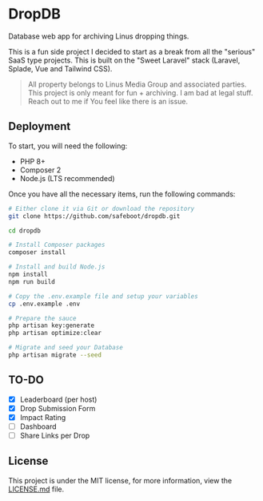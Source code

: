 # DropDB
Database web app for archiving Linus dropping things.

This is a fun side project I decided to start as a break from all the "serious" SaaS type projects. This is built on the "Sweet Laravel" stack (Laravel, Splade, Vue and Tailwind CSS).

> All property belongs to Linus Media Group and associated parties. This project is only meant for fun + archiving. I am bad at legal stuff. Reach out to me if You feel like there is an issue.

## Deployment
To start, you will need the following:
- PHP 8+
- Composer 2
- Node.js (LTS recommended)

Once you have all the necessary items, run the following commands:
```bash
# Either clone it via Git or download the repository
git clone https://github.com/safeboot/dropdb.git

cd dropdb

# Install Composer packages
composer install

# Install and build Node.js
npm install
npm run build

# Copy the .env.example file and setup your variables
cp .env.example .env

# Prepare the sauce
php artisan key:generate
php artisan optimize:clear

# Migrate and seed your Database
php artisan migrate --seed
```

## TO-DO
- [x] Leaderboard (per host)
- [x] Drop Submission Form
- [x] Impact Rating
- [ ] Dashboard
- [ ] Share Links per Drop

## License
This project is under the MIT license, for more information, view the [LICENSE.md](LICENSE.md) file.
